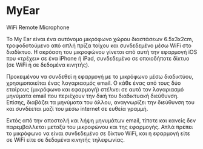 # MyEar
WiFi Remote Microphone

Το My Ear είναι ένα αυτόνομο μικρόφωνο χώρου διαστάσεων 6.5x3x2cm, τροφοδοτούμενο από απλή πρίζα τοίχου και συνδεδεμένο μέσω WiFi στο διαδίκτυο. Η ακρόαση του μικροφώνου γίνεται από αυτή την εφαρμογή iOS που «τρέχει» σε ένα iPhone ή iPad, συνδεδεμένο σε οποιοδήποτε δίκτυο (σε WiFi ή σε δεδομένα κινητής).

Προκειμένου να συνδεθεί η εφαρμογή με το μικρόφωνο μέσω διαδικτύου, χρησιμοποιείται ένας λογαριασμός email. Ο κάθε ένας από τους δύο εταίρους (μικρόφωνο και εφαρμογή) στέλνει σε αυτό τον λογαριασμό μηνύματα email που περιέχουν την δική του διαδικτυακή διεύθυνση. Επίσης, διαβάζει τα μηνύματα του άλλου, αναγνωρίζει την διεύθυνση του και συνδέεται μαζί του μέσω internet σε ευθεία γραμμή.

Εκτός από την αποστολή και λήψη μηνυμάτων email, τίποτε και κανείς δεν παρεμβάλλεται μεταξύ του μικροφώνου και της εφαρμογής. Απλά πρέπει το μικρόφωνο να είναι συνδεδεμένο σε δίκτυο WiFi, και η εφαρμογή είτε σε WiFi είτε σε δεδομένα κινητής τηλεφωνίας.

